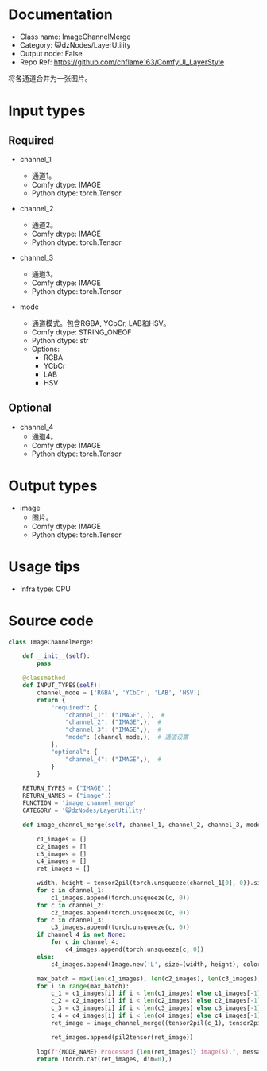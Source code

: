# Documentation
- Class name: ImageChannelMerge
- Category: 😺dzNodes/LayerUtility
- Output node: False
- Repo Ref: https://github.com/chflame163/ComfyUI_LayerStyle

将各通道合并为一张图片。

# Input types

## Required

- channel_1
    - 通道1。
    - Comfy dtype: IMAGE
    - Python dtype: torch.Tensor

- channel_2
    - 通道2。
    - Comfy dtype: IMAGE
    - Python dtype: torch.Tensor

- channel_3
    - 通道3。
    - Comfy dtype: IMAGE
    - Python dtype: torch.Tensor

- mode
    - 通道模式。包含RGBA, YCbCr, LAB和HSV。
    - Comfy dtype: STRING_ONEOF
    - Python dtype: str
    - Options:
        - RGBA
        - YCbCr
        - LAB
        - HSV

## Optional

- channel_4
    - 通道4。
    - Comfy dtype: IMAGE
    - Python dtype: torch.Tensor

# Output types

- image
    - 图片。
    - Comfy dtype: IMAGE
    - Python dtype: torch.Tensor

# Usage tips
- Infra type: CPU

# Source code
```python
class ImageChannelMerge:

    def __init__(self):
        pass

    @classmethod
    def INPUT_TYPES(self):
        channel_mode = ['RGBA', 'YCbCr', 'LAB', 'HSV']
        return {
            "required": {
                "channel_1": ("IMAGE", ),  #
                "channel_2": ("IMAGE",),  #
                "channel_3": ("IMAGE",),  #
                "mode": (channel_mode,),  # 通道设置
            },
            "optional": {
                "channel_4": ("IMAGE",),  #
            }
        }

    RETURN_TYPES = ("IMAGE",)
    RETURN_NAMES = ("image",)
    FUNCTION = 'image_channel_merge'
    CATEGORY = '😺dzNodes/LayerUtility'

    def image_channel_merge(self, channel_1, channel_2, channel_3, mode, channel_4=None):

        c1_images = []
        c2_images = []
        c3_images = []
        c4_images = []
        ret_images = []

        width, height = tensor2pil(torch.unsqueeze(channel_1[0], 0)).size
        for c in channel_1:
            c1_images.append(torch.unsqueeze(c, 0))
        for c in channel_2:
            c2_images.append(torch.unsqueeze(c, 0))
        for c in channel_3:
            c3_images.append(torch.unsqueeze(c, 0))
        if channel_4 is not None:
            for c in channel_4:
                c4_images.append(torch.unsqueeze(c, 0))
        else:
            c4_images.append(Image.new('L', size=(width, height), color='white'))

        max_batch = max(len(c1_images), len(c2_images), len(c3_images), len(c4_images))
        for i in range(max_batch):
            c_1 = c1_images[i] if i < len(c1_images) else c1_images[-1]
            c_2 = c2_images[i] if i < len(c2_images) else c2_images[-1]
            c_3 = c3_images[i] if i < len(c3_images) else c3_images[-1]
            c_4 = c4_images[i] if i < len(c4_images) else c4_images[-1]
            ret_image = image_channel_merge((tensor2pil(c_1), tensor2pil(c_2), tensor2pil(c_3), tensor2pil(c_4)), mode)

            ret_images.append(pil2tensor(ret_image))

        log(f"{NODE_NAME} Processed {len(ret_images)} image(s).", message_type='finish')
        return (torch.cat(ret_images, dim=0),)
```